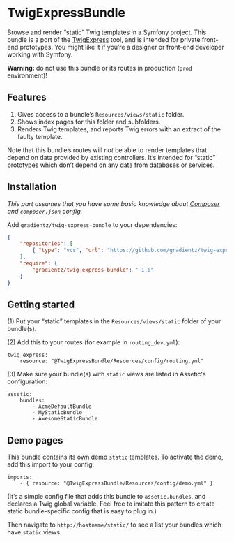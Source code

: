 # TwigExpressBundle

Browse and render “static” Twig templates in a Symfony project. This bundle is a port of the [TwigExpress](https://github.com/gradientz/twig-express) tool, and is intended for private front-end prototypes. You might like it if you’re a designer or front-end developer working with Symfony.

**Warning:** do not use this bundle or its routes in production (`prod` environment)!

## Features

1.  Gives access to a bundle’s `Resources/views/static` folder.
2.  Shows index pages for this folder and subfolders.
3.  Renders Twig templates, and reports Twig errors with an extract of the faulty template.

Note that this bundle’s routes will *not* be able to render templates that depend on data provided by existing controllers. It’s intended for “static” prototypes which don’t depend on any data from databases or services.

## Installation

*This part assumes that you have some basic knowledge about [Composer](https://getcomposer.org/) and `composer.json` config.*

Add `gradientz/twig-express-bundle` to your dependencies:

```json
{
	"repositories": [
        { "type": "vcs", "url": "https://github.com/gradientz/twig-express-bundle" }
    ],
    "require": {
        "gradientz/twig-express-bundle": "~1.0"
    }
}
```

## Getting started

(1) Put your “static” templates in the `Resources/views/static` folder of your bundle(s).

(2) Add this to your routes (for example in `routing_dev.yml`):

```
twig_express:
    resource: "@TwigExpressBundle/Resources/config/routing.yml"
```

(3) Make sure your bundle(s) with `static` views are listed in Assetic's configuration:

```
assetic:
    bundles:
        - AcmeDefaultBundle
        - MyStaticBundle
        - AwesomeStaticBundle
```

## Demo pages

This bundle contains its own demo `static` templates. To activate the demo, add this import to your config:

```
imports:
    - { resource: "@TwigExpressBundle/Resources/config/demo.yml" }
```

(It’s a simple config file that adds this bundle to `assetic.bundles`, and declares a Twig global variable. Feel free to imitate this pattern to create static bundle-specific config that is easy to plug in.)

Then navigate to `http://hostname/static/` to see a list your bundles which have `static` views.
